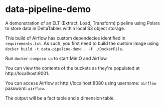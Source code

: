 # data-pipeline-demo
A demonstration of an ELT (Extract, Load, Transform) pipeline using Polars to store data in DeltaTables within local S3 object storage.

This build of Airflow has custom dependecies identified in `requirements.txt`. As such, you first need to build the custom image using `docker build -t data-pipeline-demo . -f ./DockerFile`.

Run `docker-compose up` to start MinIO and Airflow

You can view the contents of the buckets as they're populated at http://localhost:9001.

You can access Airflow at http://localhost:8080 using username: `airflow` password: `airflow`.

The output will be a fact table and a dimension table.
